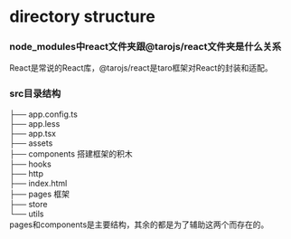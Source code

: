 # directory structure
### node_modules中react文件夹跟@tarojs/react文件夹是什么关系
React是常说的React库，@tarojs/react是taro框架对React的封装和适配。
### src目录结构
├── app.config.ts   
├── app.less   
├── app.tsx   
├── assets   
├── components      搭建框架的积木         
├── hooks   
├── http   
├── index.html   
├── pages           框架   
├── store   
└── utils   
pages和components是主要结构，其余的都是为了辅助这两个而存在的。  
